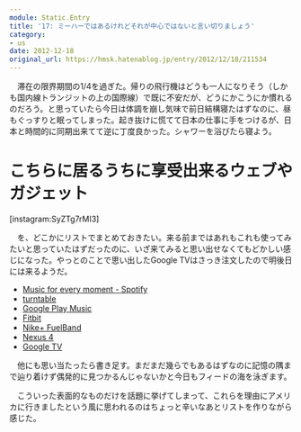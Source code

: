```yaml
---
module: Static.Entry
title: '17: ミーハーではあるけれどそれが中心ではないと言い切りましょう'
category:
- us
date: 2012-12-18
original_url: https://hmsk.hatenablog.jp/entry/2012/12/18/211534
---
```


　滞在の限界期間の1/4を過ぎた。帰りの飛行機はどうも一人になりそう（しかも国内線トランジットの上の国際線）で既に不安だが、どうにかこうにか慣れるのだろう。と思っていたら今日は体調を崩し気味で前日結構寝たはずなのに、昼もぐっすりと眠ってしまった。起き抜けに慌てて日本の仕事に手をつけるが、日本と時間的に同期出来てて逆に丁度良かった。シャワーを浴びたら寝よう。

# こちらに居るうちに享受出来るウェブやガジェット

[instagram:SyZTg7rMI3]

　を、どこかにリストでまとめておきたい。来る前まではあれもこれも使ってみたいと思っていたはずだったのに、いざ来てみると思い出せなくてもどかしい感じになった。やっとのことで思い出したGoogle TVはさっき注文したので明後日には来るようだ。

- [Music for every moment - Spotify](http://www.spotify.com/)
- [turntable](http://turntable.fm/)
- [Google Play Music](https://play.google.com/music/listen)
- [Fitbit](http://www.fitbit.com/)
- [Nike+ FuelBand](http://www.nike.com/us/en_us/lp/nikeplusfuelband)
- [Nexus 4](http://www.google.com/nexus/4/)
- [Google TV](http://www.google.com/tv/)

　他にも思い当たったら書き足す。まだまだ幾らでもあるはずなのに記憶の隅まで辿り着けず偶発的に見つかるんじゃないかと今日もフィードの海を泳ぎます。

　こういった表面的なものだけを話題に挙げてしまって、これらを理由にアメリカに行きましたという風に思われるのはちょっと辛いなあとリストを作りながら感じた。
